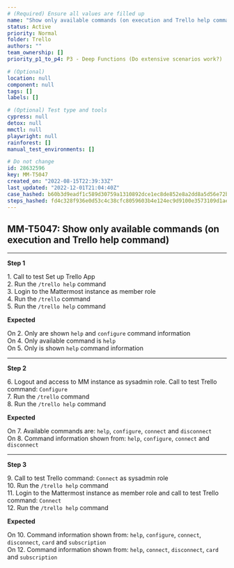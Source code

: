 ```yaml
---
# (Required) Ensure all values are filled up
name: "Show only available commands (on execution and Trello help command)"
status: Active
priority: Normal
folder: Trello
authors: ""
team_ownership: []
priority_p1_to_p4: P3 - Deep Functions (Do extensive scenarios work?)

# (Optional)
location: null
component: null
tags: []
labels: []

# (Optional) Test type and tools
cypress: null
detox: null
mmctl: null
playwright: null
rainforest: []
manual_test_environments: []

# Do not change
id: 28632596
key: MM-T5047
created_on: "2022-08-15T22:39:33Z"
last_updated: "2022-12-01T21:04:40Z"
case_hashed: b60b3d9eadf1c589d30759a1310892dce1ec8de852e8a2dd8a5d56e72b0d678c49f5953a2c787cbb2ebe45be961440e4
steps_hashed: fd4c328f936e0d53c4c38cfc8059603b4e124ec9d9100e3573109d1ae6e539ed28995b6a453696ca5905e58c4abda112
---
```


<!-- (Auto-generated) Based on frontmatter's "key" and "name" -->

## MM-T5047: Show only available commands (on execution and Trello help command)

---

**Step 1**

1\. Call to test Set up Trello App\
2\. Run the `/trello help` command\
3\. Login to the Mattermost instance as member role\
4\. Run the `/trello` command\
5\. Run the `/trello help` command

**Expected**

On 2. Only are shown `help` and `configure` command information\
On 4. Only available command is `help`\
On 5. Only is shown `help` command information

---

**Step 2**

6\. Logout and access to MM instance as sysadmin role. Call to test Trello command: `Configure`\
7\. Run the `/trello` command\
8\. Run the `/trello help` command

**Expected**

On 7. Available commands are: `help`, `configure`, `connect` and `disconnect`\
On 8. Command information shown from: `help`, `configure`, `connect` and `disconnect`

---

**Step 3**

9\. Call to test Trello command: `Connect` as sysadmin role\
10\. Run the `/trello help` command\
11\. Login to the Mattermost instance as member role and call to test Trello command: `Connect`\
12\. Run the `/trello help` command

**Expected**

On 10. Command information shown from: `help`, `configure`, `connect`, `disconnect`, `card` and `subscription`\
On 12. Command information shown from: `help`, `connect`, `disconnect`, `card` and `subscription`
